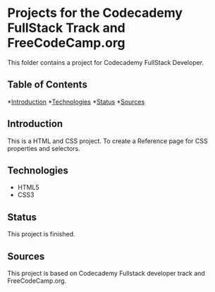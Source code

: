 # Projects for the Codecademy FullStack Track and FreeCodeCamp.org

This folder contains a project for Codecademy FullStack Developer.

## Table of Contents

*[Introduction](#introduction)
   *[Technologies](#technologies)
   *[Status](#status)
   *[Sources](#sources)

## Introduction

This is a HTML and CSS project. To create a Reference page for CSS properties and selectors.

## Technologies

* HTML5
* CSS3

## Status

This project is finished.

## Sources

This project is based on Codecademy Fullstack developer track and FreeCodeCamp.org.
